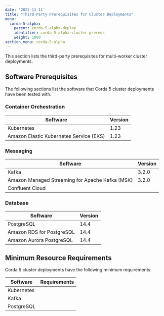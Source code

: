 ```yaml
---
date: '2022-11-11'
title: "Third-Party Prerequisites for Cluster Deployments"
menu:
  corda-5-alpha:
    parent: corda-5-alpha-deploy
    identifier: corda-5-alpha-cluster-prereqs
    weight: 1000
section_menu: corda-5-alpha
---
```


This section lists the third-party prerequisites for multi-worker cluster deployments. <!--For information about the prerequisites for local deployment with the [CorDapp Standard Development Environment (CSDE)](../cordapp-standard-development-environment/csde.html), see [Third-Party Prerequisites for the CSDE](../getting-started/prerequisites.html).-->

## Software Prerequisites

The following sections list the software that Corda 5 cluster deployments have been tested with.

### Container Orchestration

| Software                                | Version |
|-----------------------------------------|---------|
| Kubernetes                              | 1.23    |
| Amazon Elastic Kubernetes Service (EKS) | 1.23    |

### Messaging

| Software                                        | Version |
|-------------------------------------------------|---------|
| Kafka                                           | 3.2.0   |
| Amazon Managed Streaming for Apache Kafka (MSK) | 3.2.0   |
| Confluent Cloud                                 |         |

### Database

| Software                  | Version |
|---------------------------|---------|
| PostgreSQL                | 14.4    |
| Amazon RDS for PostgreSQL | 14.4    |
| Amazon Aurora PostgreSQL  | 14.4    |

## Minimum Resource Requirements

Corda 5 cluster deployments have the following minimum requirements:

| Software   | Requirements |
|------------|--------------|
| Kubernetes |              |
| Kafka      |              |
| PostgreSQL |              |
